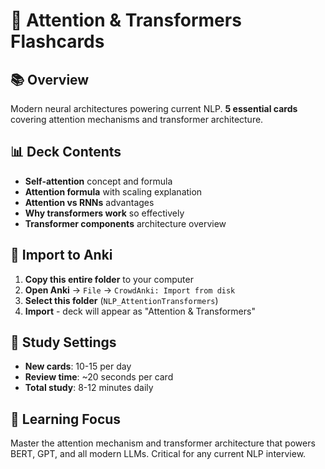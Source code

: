 # 🧠 Attention & Transformers Flashcards

## 📚 Overview
Modern neural architectures powering current NLP. **5 essential cards** covering attention mechanisms and transformer architecture.

## 📊 Deck Contents
- **Self-attention** concept and formula
- **Attention formula** with scaling explanation
- **Attention vs RNNs** advantages
- **Why transformers work** so effectively
- **Transformer components** architecture overview

## 🚀 Import to Anki
1. **Copy this entire folder** to your computer
2. **Open Anki** → `File` → `CrowdAnki: Import from disk`
3. **Select this folder** (`NLP_AttentionTransformers`)
4. **Import** - deck will appear as "Attention & Transformers"

## 📱 Study Settings
- **New cards**: 10-15 per day
- **Review time**: ~20 seconds per card
- **Total study**: 8-12 minutes daily

## 🎯 Learning Focus
Master the attention mechanism and transformer architecture that powers BERT, GPT, and all modern LLMs. Critical for any current NLP interview.
